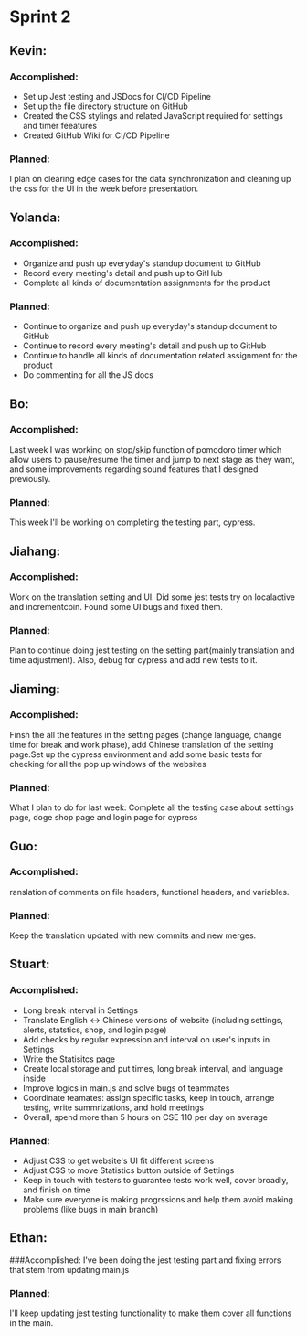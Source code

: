 # Sprint 2

## Kevin:
### Accomplished:
- Set up Jest testing and JSDocs for CI/CD Pipeline
- Set up the file directory structure on GitHub
- Created the CSS stylings and related JavaScript required for settings and timer feeatures
- Created GitHub Wiki for CI/CD Pipeline

### Planned:
I plan on clearing edge cases for the data synchronization and cleaning up the css for the UI in the week before presentation.

## Yolanda:
### Accomplished:
- Organize and push up everyday's standup document to GitHub
- Record every meeting's detail and push up to GitHub
- Complete all kinds of documentation assignments for the product

### Planned:
- Continue to organize and push up everyday's standup document to GitHub
- Continue to record every meeting's detail and push up to GitHub
- Continue to handle all kinds of documentation related assignment for the product
- Do commenting for all the JS docs

## Bo:
### Accomplished:
Last week I was working on stop/skip function of pomodoro timer which allow users to pause/resume the timer and jump to next stage as they want, and some improvements regarding sound features that I designed previously.  
 
### Planned:
This week I'll be working on completing the testing part, cypress.

## Jiahang:
### Accomplished:
Work on the translation setting and UI. Did some jest tests try on localactive and  incrementcoin. Found some UI bugs and fixed them.

### Planned:
Plan to continue doing jest testing on the setting part(mainly translation and time adjustment). Also, debug for cypress and add  new tests to it.

## Jiaming:
### Accomplished:
Finsh the all the features in the setting pages (change language, change time for break and work phase), add Chinese translation of the setting page.Set up the cypress environment and add some basic tests for checking for all the pop up windows of the websites

### Planned:
What I plan to do for last week: Complete all the testing case about settings page, doge shop page and login page for cypress

## Guo:
### Accomplished:
ranslation of comments on file headers, functional headers, and variables. 

### Planned:
Keep the translation updated with new commits and new merges.

## Stuart:
### Accomplished:
- Long break interval in Settings
- Translate English <-> Chinese versions of website (including settings, alerts, statstics, shop, and login page)
- Add checks by regular expression and interval on user's inputs in Settings
- Write the Statisitcs page
- Create local storage and put times, long break interval, and language inside
- Improve logics in main.js and solve bugs of teammates
- Coordinate teamates: assign specific tasks, keep in touch, arrange testing, write summrizations, and hold meetings
- Overall, spend more than 5 hours on CSE 110 per day on average


### Planned:
- Adjust CSS to get website's UI fit different screens
- Adjust CSS to move Statistics button outside of Settings
- Keep in touch with testers to guarantee tests work well, cover broadly, and finish on time
- Make sure everyone is making progrssions and help them avoid making problems (like bugs in main branch)

## Ethan:
###Accomplished:
I've been doing the jest testing part and fixing errors that stem from updating main.js

### Planned:
 I'll keep updating jest testing functionality to make them cover all functions in the main. 

